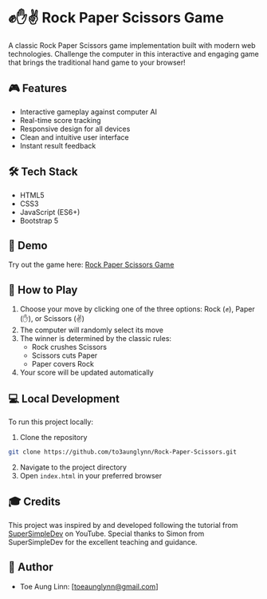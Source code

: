 # ✊✋✌️ Rock Paper Scissors Game

A classic Rock Paper Scissors game implementation built with modern web technologies. Challenge the computer in this interactive and engaging game that brings the traditional hand game to your browser!

## 🎮 Features

- Interactive gameplay against computer AI
- Real-time score tracking
- Responsive design for all devices
- Clean and intuitive user interface
- Instant result feedback

## 🛠️ Tech Stack

- HTML5
- CSS3
- JavaScript (ES6+)
- Bootstrap 5

## 🚀 Demo

Try out the game here: [Rock Paper Scissors Game](https://to3aunglynn.github.io/Rock-Paper-Scissors/)

## 🎯 How to Play

1. Choose your move by clicking one of the three options: Rock (✊), Paper (✋), or Scissors (✌️)
2. The computer will randomly select its move
3. The winner is determined by the classic rules:
   - Rock crushes Scissors
   - Scissors cuts Paper
   - Paper covers Rock
4. Your score will be updated automatically

## 💻 Local Development

To run this project locally:

1. Clone the repository
```bash
git clone https://github.com/to3aunglynn/Rock-Paper-Scissors.git
```
2. Navigate to the project directory
3. Open `index.html` in your preferred browser

## 🎓 Credits

This project was inspired by and developed following the tutorial from [SuperSimpleDev](https://www.youtube.com/@SuperSimpleDev) on YouTube. Special thanks to Simon from SuperSimpleDev for the excellent teaching and guidance.


## 👤 Author

- Toe Aung Linn: [toeaunglynn@gmail.com]


